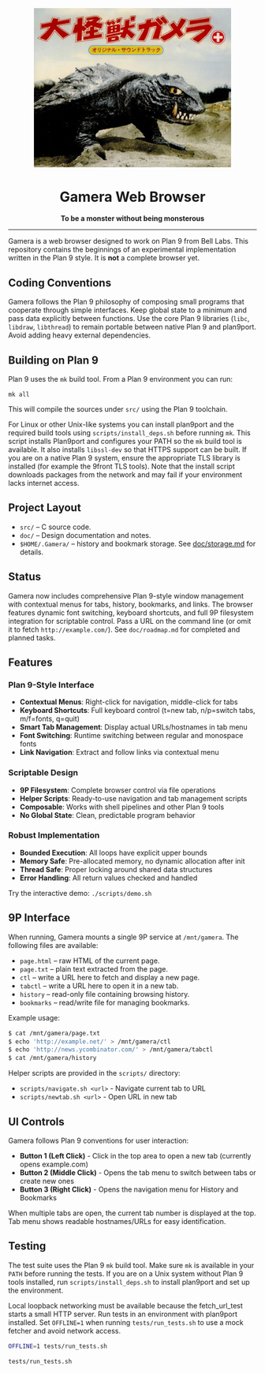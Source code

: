 <div align="center">
  <img src="Gamera_the_Invincible.png" alt="Gamera" width="400"/>
  <h1>Gamera Web Browser</h1>
  <p>
    <strong>To be a monster without being monsterous</strong>
  </p>
  <hr/>
</div>

Gamera is a web browser designed to work on Plan 9 from Bell Labs. This
repository contains the beginnings of an experimental implementation
written in the Plan 9 style. It is **not** a complete browser yet.

## Coding Conventions

Gamera follows the Plan 9 philosophy of composing small programs that
cooperate through simple interfaces. Keep global state to a minimum and
pass data explicitly between functions. Use the core Plan 9 libraries
(`libc`, `libdraw`, `libthread`) to remain portable between native Plan 9
and plan9port. Avoid adding heavy external dependencies.

## Building on Plan 9

Plan 9 uses the `mk` build tool. From a Plan 9 environment you can run:

```
mk all
```

This will compile the sources under `src/` using the Plan 9 toolchain.

For Linux or other Unix-like systems you can install plan9port and the
required build tools using `scripts/install_deps.sh` before running `mk`.
This script installs Plan9port and configures your PATH so the `mk` build tool is available.
It also installs `libssl-dev` so that HTTPS support can be built. If you are
on a native Plan 9 system, ensure the appropriate TLS library is installed
(for example the 9front TLS tools).
Note that the install script downloads packages from the network and may fail
if your environment lacks internet access.

## Project Layout

- `src/` – C source code.
- `doc/` – Design documentation and notes.
- `$HOME/.Gamera/` – history and bookmark storage. See
  [doc/storage.md](doc/storage.md) for details.

## Status

Gamera now includes comprehensive Plan 9-style window management with contextual menus for 
tabs, history, bookmarks, and links. The browser features dynamic font switching, keyboard 
shortcuts, and full 9P filesystem integration for scriptable control.
Pass a URL on the command line (or omit it to fetch `http://example.com/`).
See `doc/roadmap.md` for completed and planned tasks.

## Features

### Plan 9-Style Interface
- **Contextual Menus**: Right-click for navigation, middle-click for tabs
- **Keyboard Shortcuts**: Full keyboard control (t=new tab, n/p=switch tabs, m/f=fonts, q=quit)  
- **Smart Tab Management**: Display actual URLs/hostnames in tab menu
- **Font Switching**: Runtime switching between regular and monospace fonts
- **Link Navigation**: Extract and follow links via contextual menu

### Scriptable Design
- **9P Filesystem**: Complete browser control via file operations
- **Helper Scripts**: Ready-to-use navigation and tab management scripts
- **Composable**: Works with shell pipelines and other Plan 9 tools
- **No Global State**: Clean, predictable program behavior

### Robust Implementation  
- **Bounded Execution**: All loops have explicit upper bounds
- **Memory Safe**: Pre-allocated memory, no dynamic allocation after init
- **Thread Safe**: Proper locking around shared data structures
- **Error Handling**: All return values checked and handled

Try the interactive demo: `./scripts/demo.sh`

## 9P Interface

When running, Gamera mounts a single 9P service at `/mnt/gamera`.
The following files are available:

* `page.html` – raw HTML of the current page.
* `page.txt`  – plain text extracted from the page.
* `ctl`       – write a URL here to fetch and display a new page.
* `tabctl`    – write a URL here to open it in a new tab.
* `history`   – read-only file containing browsing history.
* `bookmarks` – read/write file for managing bookmarks.

Example usage:

```sh
$ cat /mnt/gamera/page.txt
$ echo 'http://example.net/' > /mnt/gamera/ctl
$ echo 'http://news.ycombinator.com/' > /mnt/gamera/tabctl
$ cat /mnt/gamera/history
```

Helper scripts are provided in the `scripts/` directory:
- `scripts/navigate.sh <url>` - Navigate current tab to URL
- `scripts/newtab.sh <url>` - Open URL in new tab

## UI Controls

Gamera follows Plan 9 conventions for user interaction:

* **Button 1 (Left Click)** - Click in the top area to open a new tab (currently opens example.com)
* **Button 2 (Middle Click)** - Opens the tab menu to switch between tabs or create new ones
* **Button 3 (Right Click)** - Opens the navigation menu for History and Bookmarks

When multiple tabs are open, the current tab number is displayed at the top.
Tab menu shows readable hostnames/URLs for easy identification.

## Testing

The test suite uses the Plan 9 `mk` build tool. Make sure `mk` is
available in your `PATH` before running the tests. If you are on a Unix
system without Plan 9 tools installed, run `scripts/install_deps.sh` to
install plan9port and set up the environment.

Local loopback networking must be available because the fetch_url_test starts a small HTTP server. Run tests in an environment with plan9port installed. Set `OFFLINE=1` when running `tests/run_tests.sh` to use a mock fetcher and avoid network access.

```sh
OFFLINE=1 tests/run_tests.sh
```

```sh
tests/run_tests.sh
```
